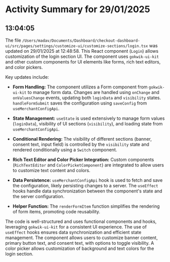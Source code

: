 # Activity Summary for 29/01/2025

## 13:04:05
The file `/Users/madav/Documents/Dashboard/checkout-dashboard-ui/src/pages/settings/customize-ui/customize-sections/login.tsx` was updated on 29/01/2025 at 12:48:58.  This React component (`Login`) allows customization of the login section UI.  The component uses `gokwik-ui-kit` and other custom components for UI elements like forms, rich text editors, and color pickers.

Key updates include:

* **Form Handling:** The component utilizes a Form component from `gokwik-ui-kit` to manage form data.  Changes are handled using `onChange` and `onValuesChange` events, updating both `loginData` and `visibility` states.  `handleFormSubmit` saves the configuration using `saveConfig` from `useMerchantConfigApi`.

* **State Management:**  `useState` is used extensively to manage form values (`loginData`), visibility of UI sections (`visibility`), and loading state from `useMerchantConfigApi`.

* **Conditional Rendering:** The visibility of different sections (banner, consent text, input field) is controlled by the `visibility` state and rendered conditionally using a `Switch` component.

* **Rich Text Editor and Color Picker Integration:** Custom components (`RichTextEditor` and `ColorPicketComponent`) are integrated to allow users to customize text content and colors.

* **Data Persistence:**  `useMerchantConfigApi` hook is used to fetch and save the configuration, likely persisting changes to a server.  The `useEffect` hooks handle data synchronization between the component's state and the server configuration.

* **Helper Function:** The `renderFormItem` function simplifies the rendering of form items, promoting code reusability.

The code is well-structured and uses functional components and hooks, leveraging `gokwik-ui-kit` for a consistent UI experience.  The use of `useEffect` hooks ensures data synchronization and efficient state management. The component allows users to customize banner content, primary button text, and consent text, with options to toggle visibility.  A color picker allows customization of background and text colors for the login section.
